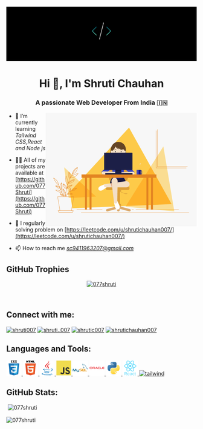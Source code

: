 ![logo](https://github.com/077Shruti/077Shruti/blob/main/img.png)
<h1 align="center">Hi 👋, I'm Shruti Chauhan</h1>


<h3 align="center">A passionate Web Developer From India 🇮🇳</h3>
<img align="right" src="https://github.com/CodeSage4/finale-of-the-deep/blob/main/programmer.gif" width="400" height="auto" alt="programmer GIF">




- 🌱 I’m currently learning *Tailwind CSS,React and Node js*

- 👨‍💻 All of my projects are available at [https://github.com/077Shruti](https://github.com/077Shruti)

- 📝 I regularly solving problem on [https://leetcode.com/u/shrutichauhan007/](https://leetcode.com/u/shrutichauhan007/)

- 📫 How to reach me *sc9411963207@gmail.com*

## GitHub Trophies
<p align="center"> <a href="https://github.com/ryo-ma/github-profile-trophy"><img src="https://github-profile-trophy.vercel.app/?username=077shruti" alt="077shruti" /></a> </p>


<br clear="right"/>

## Connect with me:
<p align="left">
<a href="https://linkedin.com/in/shruti007" target="blank"><img align="center" src="https://raw.githubusercontent.com/rahuldkjain/github-profile-readme-generator/master/src/images/icons/Social/linked-in-alt.svg" alt="shruti007" height="30" width="40" /></a>
<a href="https://instagram.com/shruti..007" target="blank"><img align="center" src="https://raw.githubusercontent.com/rahuldkjain/github-profile-readme-generator/master/src/images/icons/Social/instagram.svg" alt="shruti..007" height="30" width="40" /></a>
<a href="https://www.codechef.com/users/shrutic007" target="blank"><img align="center" src="https://cdn.jsdelivr.net/npm/simple-icons@3.1.0/icons/codechef.svg" alt="shrutic007" height="30" width="40" /></a>
<a href="https://www.leetcode.com/shrutichauhan007" target="blank"><img align="center" src="https://raw.githubusercontent.com/rahuldkjain/github-profile-readme-generator/master/src/images/icons/Social/leet-code.svg" alt="shrutichauhan007" height="30" width="40" /></a>
</p>

## Languages and Tools:
<p align="left"> <a href="https://www.w3schools.com/css/" target="_blank" rel="noreferrer"> <img src="https://raw.githubusercontent.com/devicons/devicon/master/icons/css3/css3-original-wordmark.svg" alt="css3" width="40" height="40"/> </a> <a href="https://www.w3.org/html/" target="_blank" rel="noreferrer"> <img src="https://raw.githubusercontent.com/devicons/devicon/master/icons/html5/html5-original-wordmark.svg" alt="html5" width="40" height="40"/> </a> <a href="https://www.java.com" target="_blank" rel="noreferrer"> <img src="https://raw.githubusercontent.com/devicons/devicon/master/icons/java/java-original.svg" alt="java" width="40" height="40"/> </a> <a href="https://developer.mozilla.org/en-US/docs/Web/JavaScript" target="_blank" rel="noreferrer"> <img src="https://raw.githubusercontent.com/devicons/devicon/master/icons/javascript/javascript-original.svg" alt="javascript" width="40" height="40"/> </a> <a href="https://www.mysql.com/" target="_blank" rel="noreferrer"> <img src="https://raw.githubusercontent.com/devicons/devicon/master/icons/mysql/mysql-original-wordmark.svg" alt="mysql" width="40" height="40"/> </a> <a href="https://www.oracle.com/" target="_blank" rel="noreferrer"> <img src="https://raw.githubusercontent.com/devicons/devicon/master/icons/oracle/oracle-original.svg" alt="oracle" width="40" height="40"/> </a> <a href="https://www.python.org" target="_blank" rel="noreferrer"> <img src="https://raw.githubusercontent.com/devicons/devicon/master/icons/python/python-original.svg" alt="python" width="40" height="40"/> </a> <a href="https://reactjs.org/" target="_blank" rel="noreferrer"> <img src="https://raw.githubusercontent.com/devicons/devicon/master/icons/react/react-original-wordmark.svg" alt="react" width="40" height="40"/> </a> <a href="https://tailwindcss.com/" target="_blank" rel="noreferrer"> <img src="https://www.vectorlogo.zone/logos/tailwindcss/tailwindcss-icon.svg" alt="tailwind" width="40" height="40"/> </a> </p>


## GitHub Stats:
<p>&nbsp;<img align="center" src="https://github-readme-stats.vercel.app/api?username=077shruti&show_icons=true&locale=en" alt="077shruti" /></p>

<p><img align="center" src="https://github-readme-streak-stats.herokuapp.com/?user=077shruti&" alt="077shruti" /></p>

